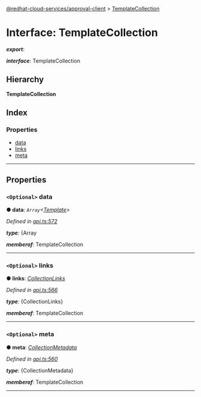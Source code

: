[@redhat-cloud-services/approval-client](../README.md) > [TemplateCollection](../interfaces/templatecollection.md)

# Interface: TemplateCollection

*__export__*: 

*__interface__*: TemplateCollection

## Hierarchy

**TemplateCollection**

## Index

### Properties

* [data](templatecollection.md#data)
* [links](templatecollection.md#links)
* [meta](templatecollection.md#meta)

---

## Properties

<a id="data"></a>

### `<Optional>` data

**● data**: *`Array`<[Template](template.md)>*

*Defined in [api.ts:572](https://github.com/RedHatInsights/javascript-clients/blob/master/packages/approval/api.ts#L572)*

*__type__*: {Array

*__memberof__*: TemplateCollection

___
<a id="links"></a>

### `<Optional>` links

**● links**: *[CollectionLinks](collectionlinks.md)*

*Defined in [api.ts:566](https://github.com/RedHatInsights/javascript-clients/blob/master/packages/approval/api.ts#L566)*

*__type__*: {CollectionLinks}

*__memberof__*: TemplateCollection

___
<a id="meta"></a>

### `<Optional>` meta

**● meta**: *[CollectionMetadata](collectionmetadata.md)*

*Defined in [api.ts:560](https://github.com/RedHatInsights/javascript-clients/blob/master/packages/approval/api.ts#L560)*

*__type__*: {CollectionMetadata}

*__memberof__*: TemplateCollection

___

